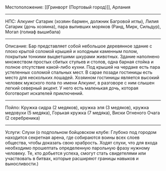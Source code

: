 Местоположение: [[Гринворт (Портовый город)]], Арлания
_____
НПС: Алкуинг Сатарик (хозяин бармен, должник Багровой иглы), Лилия Сатарик (дочь хозяина), пара выпивших моряков (Ранд, Мирк, Сильдур), Могал (голиаф вышибала)  
_____
Описание: Бар представляет собой небольшое деревянное здание с плохо крытой соломой крышей и холодным каменным полом, покрытым тонкими выцветшими шкурами животных. Здание наполнено множеством простых сбитых стульев и столов, одна барная стойка и полное отсутствие какой-либо кухни. Под крышей на чердаке есть пара устеленных соломой спальных мест. В сарае позади гостиницы есть место для нескольких лошадей. Хозяином гостиницы является высокий человек мужского пола по имени Алкуинг, в разговоре с ним слышен легкий северный акцент. У него есть маленькая дочь, которая боготворит искателей приключений.
_____
Пойло: Кружка сидра (2 медяков), кружка эля (3 медяков), кружка медовухи (5 медяка), Горькая кружка (7 медяка), Виски Огненого Очага (2 серебреника)
_____
Услуги: Слухи (о подпольном бойцовском клубе: Глубоко под городом находится секретная арена, где собираются воины всех слоев общества, чтобы доказать свою храбрость. Ходят слухи, что для входа необходимо прошептать определенную парольную фразу нужному человеку. Те, кто добьется успеха, смогут стать свидетелями или участвовать в битвах, которые расширяют границы навыков и выносливости.)